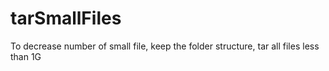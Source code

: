 # tarSmallFiles
To decrease number of small file, keep the folder structure, tar all files less than 1G
